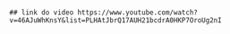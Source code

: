 # 
    ## link do video https://www.youtube.com/watch?v=46AJuWhKnsY&list=PLHAtJbrQ17AUH21bcdrA0HKP7OroUg2nI
